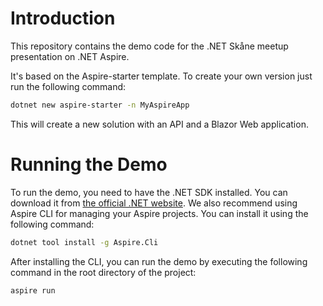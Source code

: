 # Introduction 
This repository contains the demo code for the .NET Skåne meetup presentation on .NET Aspire.

It's based on the Aspire-starter template. To create your own version just run the following command:

```bash
dotnet new aspire-starter -n MyAspireApp
```

This will create a new solution with an API and a Blazor Web application.

# Running the Demo
To run the demo, you need to have the .NET SDK installed. You can download it from [the official .NET website](https://dotnet.microsoft.com/download).
We also recommend using Aspire CLI for managing your Aspire projects. You can install it using the following command:

```bash
dotnet tool install -g Aspire.Cli
```
After installing the CLI, you can run the demo by executing the following command in the root directory of the project:

```bash
aspire run
```

